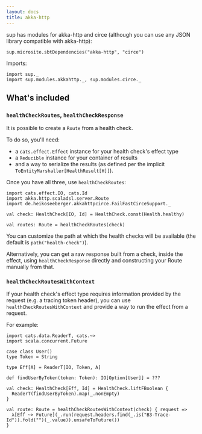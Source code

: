 ```yaml
---
layout: docs
title: akka-http
---
```


sup has modules for akka-http and circe (although you can use any JSON library compatible with akka-http):

```tut:passthrough
sup.microsite.sbtDependencies("akka-http", "circe")
```

Imports:
```tut:silent
import sup._
import sup.modules.akkahttp._, sup.modules.circe._
```

## What's included

### `healthCheckRoutes`, `healthCheckResponse`

It is possible to create a `Route` from a health check.

To do so, you'll need:

- a `cats.effect.Effect` instance for your health check's effect type
- a `Reducible` instance for your container of results
- and a way to serialize the results (as defined per the implicit `ToEntityMarshaller[HealthResult[H]]`).

Once you have all three, use `healthCheckRoutes`:

```tut:book
import cats.effect.IO, cats.Id
import akka.http.scaladsl.server.Route
import de.heikoseeberger.akkahttpcirce.FailFastCirceSupport._

val check: HealthCheck[IO, Id] = HealthCheck.const(Health.healthy)

val routes: Route = healthCheckRoutes(check)
```

You can customize the path at which the health checks will be available (the default is `path("health-check")`).

Alternatively, you can get a raw response built from a check, inside the effect, using `healthCheckResponse` directly
and constructing your Route manually from that.


### `healthCheckRoutesWithContext`

If your health check's effect type requires information provided by the request (e.g. a tracing token header),
you can use `healthCheckRoutesWithContext` and provide a way to run the effect from a request.

For example:

```tut:book
import cats.data.ReaderT, cats.~>
import scala.concurrent.Future

case class User()
type Token = String

type Eff[A] = ReaderT[IO, Token, A]

def findUserByToken(token: Token): IO[Option[User]] = ???

val check: HealthCheck[Eff, Id] = HealthCheck.liftFBoolean {
  ReaderT(findUserByToken).map(_.nonEmpty)
}

val route: Route = healthCheckRoutesWithContext(check) { request =>
  λ[Eff ~> Future](_.run(request.headers.find(_.is("B3-Trace-Id")).fold("")(_.value)).unsafeToFuture())
}
```
